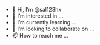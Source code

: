 - 👋 Hi, I’m @sal123hx
- 👀 I’m interested in ...
- 🌱 I’m currently learning ...
- 💞️ I’m looking to collaborate on ...
- 📫 How to reach me ...

<!---
sal123hx/sal123hx is a ✨ special ✨ repository because its `README.md` (this file) appears on your GitHub profile.
You can click the Preview link to take a look at your changes.
--->
